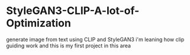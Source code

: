 # StyleGAN3-CLIP-A-lot-of-Optimization
generate image from text using CLIP and StyleGAN3 i'm leaning how clip guiding work and this is my first project in this area
